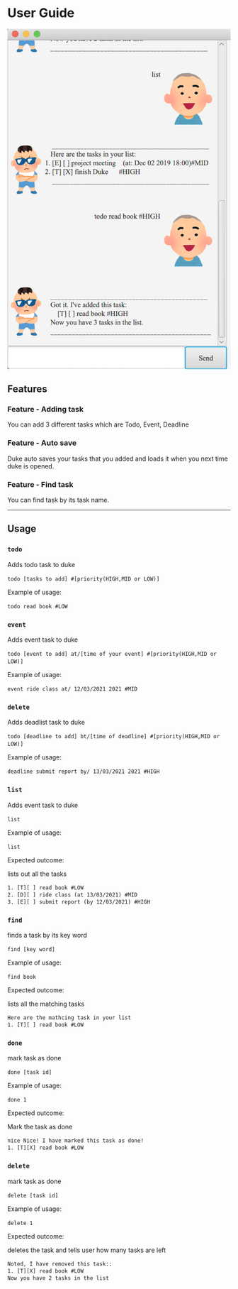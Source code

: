 # User Guide

![Ui](ui.png)

## Features 

### Feature - Adding task

You can add 3 different tasks which are Todo, Event, Deadline

### Feature - Auto save

Duke auto saves your tasks that you added and loads it 
when you next time duke is opened. 

### Feature - Find task

You can find task by its task name.

--- 

## Usage

### `todo` 

Adds todo task to duke

`todo [tasks to add] #[priority(HIGH,MID or LOW)]`

Example of usage: 

`todo read book #LOW`

### `event` 

Adds event task to duke

`todo [event to add] at/[time of your event] #[priority(HIGH,MID or LOW)]`

Example of usage:

`event ride class at/ 12/03/2021 2021 #MID`

### `delete` 

Adds deadlist task to duke

`todo [deadline to add] bt/[time of deadline] #[priority(HIGH,MID or LOW)]`

Example of usage:

`deadline submit report by/ 13/03/2021 2021 #HIGH`

### `list` 

Adds event task to duke

`list`

Example of usage:

`list`

Expected outcome:

lists out all the tasks 

```
1. [T][ ] read book #LOW
2. [D][ ] ride class (at 13/03/2021) #MID
3. [E][ ] submit report (by 12/03/2021) #HIGH
```

### `find` 

finds a task by its key word

`find [key word]`

Example of usage:

`find book`

Expected outcome:

lists all the matching tasks 

```
Here are the mathcing task in your list 
1. [T][ ] read book #LOW
```

### `done`

mark task as done 

`done [task id]`

Example of usage:

`done 1`

Expected outcome:

Mark the task as done
```
nice Nice! I have marked this task as done!
1. [T][X] read book #LOW
```

### `delete`

mark task as done

`delete [task id]`

Example of usage:

`delete 1`

Expected outcome:

deletes the task and tells user how many tasks are left
```
Noted, I have removed this task:: 
1. [T][X] read book #LOW
Now you have 2 tasks in the list
```